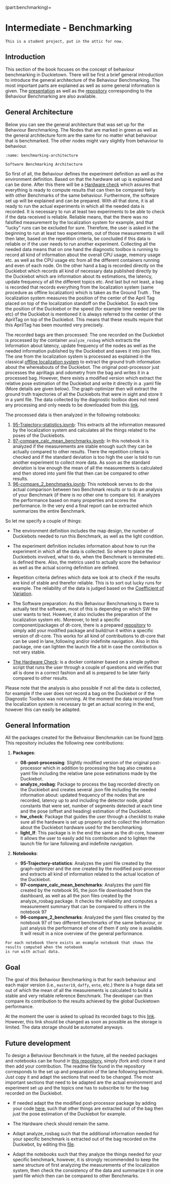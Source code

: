 (part:benchmarking)=
# Intermediate - Benchmarking

```{todo}
This is a student project, put in the attic for now.
```

## Introduction
This section of the book focuses on the concept of behaviour benchmarking in Duckietown. 
There will be first a brief general introduction to introduce the general architecture of the 
Behaviour Benchmarking. 
The most important parts are explained as well as some general information is given. 
The [presentation](https://drive.google.com/file/d/17NK93umYwn4AWNISMRx_h7t9KTEcVVa4/view?usp=sharing) 
as well as the [repository](https://github.com/llingg/behaviour-benchmarking) corresponding to the 
Behaviour Benchmarking are also available.


## General Architecture

Below you can see the general architecture that was set up for the Behaviour Benchmarking. 
The Nodes that are marked in green as well as the general architecture form are the same for no matter 
what behaviour that is benchmarked. The other nodes might vary slightly from behaviour to behaviour.

```{figure} ../../_images/benchmarking/architecture.png
:name: benchmarking-architecture

Software Benchmarking Architecture
```

So first of all, the Behaviour defines the experiment definition as well as the environment definition. 
Based on that the hardware set up is explained and can be done. 
After this there will be a 
[Hardware check](https://github.com/llingg/behaviour-benchmarking/tree/v1/packages/hw_check) 
which assures that everything is ready to compute results that can then be compared fairly with other 
Benchmarks of the same behaviour. Furthermore, the software set up will be explained and can be prepared.
With all that done, it is all ready to run the actual experiments in which all the needed data is recorded. 
It is necessary to run at least two experiments to be able to check if the data received is reliable. 
Reliable means, that the there was no falsified measurement by the localization system for example, 
and that "lucky" runs can be excluded for sure. 
Therefore, the user is asked in the beginning to run at least two experiments, out of those measurements 
it will then later, based on the repetition criteria, be concluded if this data is reliable or if 
the user needs to run another experiment.
Collecting all the needed data means that on one hand the diagnostic toolbox is running to record all 
kind of information about the overall CPU usage, memory usage etc. as well as the CPU usage etc from all 
the different containers running and even of each node. On the other hand a bag is recorded directly on 
the Duckiebot which records all kind of necessary data published directly by the Duckiebot which are 
information about its estimations, the latency, update frequency of all the different topics etc. 
And last but not least, a bag is recorded that records everything from the localization system 
(same procedure as offline localization) which is taken as the Ground Truth . 
The localization system measures the position of the center of the April Tag placed on top of the 
localization standoff on the Duckiebot. So each time the position of the Duckiebot or the speed 
(for example time needed per tile etc) of the Duckiebot is mentioned it is always referred to the 
center of the AprilTag on top of the Duckiebot. This means that these results require that this 
AprilTag has been mounted very precisely.

The recorded bags are then processed:
The one recorded on the Duckiebot is processed by the container `analyze_rosbag` which extracts the 
Information about latency, update frequency of the nodes as well as the needed information published 
by the Duckiebot and saves it into json files.
The one from the localization system is processed as explained in the classical 
[offline localization system](https://docs.duckietown.org/daffy/opmanual_autolab/out/localization_demo.html) 
to extract the ground truth information about the whereabouts of the Duckiebot. 
The original post-processor just processes the apriltags and odometry from the bag and writes it in a 
processed bag. However, there exists a modified version which extract the relative pose estimation of 
the Duckiebot and write it directly in a .yaml file (More details are given below). 
The graph-optimizer then will extract the ground truth trajectories of all the Duckiebots that were in 
sight and store it in a yaml file.
The data collected by the diagnostic toolbox does not need any processing and only needs to be downloaded 
from this [link](https://dashboard.duckietown.org/).

The processed data is then analyzed in the following notebooks:
1. [95-Trajectory-statistics.ipynb](https://github.com/llingg/behaviour-benchmarking/blob/v1/notebooks/95-Trajectory-statistics.ipynb): 
   This extracts all the information measured by the localization system and calculates all the things 
   related to the poses of the Duckiebots.
2. [97-compare_calc_mean_benchmarks.ipynb](https://github.com/llingg/behaviour-benchmarking/blob/v1/notebooks/97-compare_calc_mean_benchmarks.ipynb): 
   In this notebook it is analyzed if the measurements are stable enough such they can be actually compared 
   to other results. 
   There the repetition criteria is checked and if the standard deviation is too high the user is told 
   to run another experiment to collect more data. 
   As soon as the standard deviation is low enough the mean of all the measurements is calculated and then 
   stored into yaml file that then can be compared to other results.
3. [96-compare_2_benchmarks.ipynb](https://github.com/llingg/behaviour-benchmarking/blob/v1/notebooks/96-compare_2_benchmarks.ipynb): 
   This notebook serves to do the actual comparison between two Benchmark results or to do an analysis of 
   your Benchmark (if there is no other one to compare to). It analyzes the performance based on many 
   properties and scores the performance. 
   In the very end a final report can be extracted which summarizes the entire Benchmark.


So let me specify a couple of things:

* The environment definition includes the map design, the number of Duckiebots needed to run this Benchmark, 
  as well as the light condition.

* The experiment definition includes information about how to run the experiment in which all the data is 
  collected. So where to place the Duckiebots involved, what to do, when the Benchmark is terminated etc. 
  is defined there. Also, the metrics used to actually score the behaviour as well as the actual scoring 
  definition are defined.


* Repetition criteria defines which data we look at to check if the results are kind of stable and therefor 
  reliable. This is to sort out lucky runs for example. 
  The reliability of the data is judged based on the 
  [Coefficient of Variation](https://en.wikipedia.org/wiki/Coefficient_of_variation).

* The Software preparation: As this Behaviour Benchmarking is there to actually test the software, 
  most of this is depending on which SW the user wants to test. However, it also includes the preparation 
  of the localization system etc. Moreover, to test a specific component/packages of dt-core, there is a prepared 
  [repository](https://github.com/llingg/behaviour-benchmarking/tree/v1/packages/light_lf) to 
  simply add your modified package and build/run it within a specific version of dt-core. 
  This works for all kind of contributions to dt-core that can be used in lane_following and/or indefinite 
  navigation.
  Also in this package, one can lighten the launch file a bit in case the contribution is not very stable.

* [The Hardware Check](https://github.com/llingg/behaviour-benchmarking/tree/v1/packages/hw_check):
  is a docker container based on a simple python script that runs the user through a couple of questions 
  and verifies that all is done in a correct fashion and all is prepared to be later fairly compared to 
  other results.

Please note that the analysis is also possible if not all the data is collected, 
for example if the user does not record a bag on the Duckiebot or if the Diagnostic Toolbox was not running.
At the moment the data recorded from the localization system is necessary to get an actual 
scoring in the end, however this can easily be adapted.


## General Information

All the packages created for the Behvaiour Benchmarkin can be found 
[here](https://github.com/llingg/behaviour-benchmarking). 
This repository includes the following new contributions:

1. **Packages**:
    * **08-post-processing**:
      Slightly modified version of the original post-processor which in addition to processing the bag also creates a yaml file including the relative lane pose estimations made by the Duckiebot.
    * **analyze_rosbag**:
      Package to process the bag recorded directly on the Duckiebot and creates several .json file including the needed information about: updated frequency of the nodes that are recorded, latency up to and including the detector node, global constants that were set, number of segments detected at each time and the pose (offset and heading) estimation of the Duckiebot.
    * **hw_check**:
      Package that guides the user through a checklist to make sure all the hardware is set up properly and to collect the information about the Duckiebot hardware used for the benchmarking.
    * **light_lf**:
      This package is in the end the same as the dt-core, however it allows the user to easily add his contribution and to lighten the launch file for lane following and indefinite navigation.

2. **Notebooks**:
    * **95-Trajectory-statistics**:
      Analyzes the yaml file created by the graph-optimizer and the one created by the modified post-processor and extracts all kind of information related to the actual location of the Duckiebot.
    * **97-compare_calc_mean_benchmarks**:
      Analyzes the yaml file created by the notebook 95, the json file downloaded from the dashboard, as well as all the json files created by the analyze_rosbag package. It checks the reliability and computes a measurement summary that can be compared to others in the notebook 97
    * **96-compare_2_benchmarks**:
      Analyzed the yaml files created by the notebook 97 of two different benchmarks of the same behaviour, or just analysis the performance of one of them if only one is available. It will result in a nice overview of the general performance.


```{note}
For each notebook there exists an example notebook that shows the results computed when the notebook 
is run with actual data.
```


## Goal
The goal of this Behaviour Benchmarking is that for each behaviour and each major version 
(i.e., `master19`, `daffy`, `ente`, etc.) there is a huge data set out of which the mean of all the 
measurements is calculated to build a stable and very reliable reference Benchmark. 
The developer can then compare its contribution to the results achieved by the global Duckietown performance.

At the moment the user is asked to upload its recorded bags to this 
[link](https://drive.google.com/drive/folders/1pkjvPl8VyOj8K6jeUHXSE0XNPyVqgQDg?usp=sharing). 
However, this link should be changed as soon as possible as the storage is limited. 
The data storage should be automated anyways.


## Future development

To design a Behaviour Benchmark in the future, all the needed packages and notebooks can be found 
in [this repository](https://github.com/llingg/behaviour-benchmarking), 
simply (fork and) clone it and then add your contribution.
The readme file found in the repository corresponds to the set up and preparation of the lane following benchmark.
Just copy it and adapt the sections that need to be changed. The most important sections that need to 
be adapted are the actual environment and experiment set up and the topics one has to subscribe to for 
the bag recorded on the Duckiebot.

* If needed adapt the the modified post-processor package by adding your code
  [here](https://github.com/llingg/behaviour-benchmarking/blob/v1/packages/08-post-processing/ros/src/processing_node/post_processor_node.py), 
  such that other things are extracted out of the bag then just the pose estimation of the Duckiebot for example.

* The Hardware check should remain the same.

* Adapt analyze_rosbag such that the additional information needed for your specific benchmark is extracted 
  out of the bag recorded on the Duckiebot, by editing this 
  [file](https://github.com/llingg/behaviour-benchmarking/blob/v1/packages/analyze_rosbag/packages/analyze_rosbag/src/ros.py).

* Adapt the notebooks such that they analyze the things needed for your specific benchmark, however, 
  it is strongly recommended to keep the same structure of first analyzing the measurements of the 
  localization system, then check the consistency of the data and summarize it in one yaml file which 
  then can be compared to other Benchmarks.
